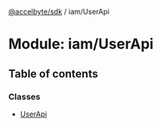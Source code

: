[@accelbyte/sdk](../README.md) / iam/UserApi

# Module: iam/UserApi

## Table of contents

### Classes

- [UserApi](../classes/iam_UserApi.UserApi.md)

